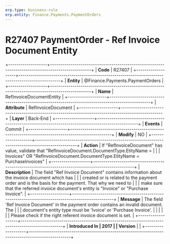 ```yaml
---
erp.type: business-rule
erp.entity: Finance.Payments.PaymentOrders
---
```


# R27407 PaymentOrder - Ref Invoice Document Entity
+-------------------+--------------------------------------------------------------------------------------------------+
| **Code**          | R27407                                                                                           |
+-------------------+--------------------------------------------------------------------------------------------------+
| **Entity**        | @Finance.Payments.PaymentOrders                                                                                     |
+-------------------+--------------------------------------------------------------------------------------------------+
| **Name**          | RefInvoiceDocumentEntity                                                                         |
+-------------------+--------------------------------------------------------------------------------------------------+
| **Attribute**     | RefInvoiceDocument                                                                               |
+-------------------+--------------------------------------------------------------------------------------------------+
| **Layer**         | Back-End                                                                                         |
+-------------------+--------------------------------------------------------------------------------------------------+
| **Events**        | Commit                                                                                           |
+-------------------+--------------------------------------------------------------------------------------------------+
| **Modify**        | NO                                                                                               |
+-------------------+--------------------------------------------------------------------------------------------------+
| **Action**        | If \"RefInvoiceDocument\" has value, validate that \"RefInvoiceDocument.DocumentType.EtityName = |
|                   | Invoices\" OR \"RefInvoiceDocument.DocumentType.EtityName = PurchaseInvoices\"                   |
+-------------------+--------------------------------------------------------------------------------------------------+
| **Description**   | The field "Ref Invoice Document" contains information about the invoice document which has       |
|                   | created or is related to the payment order and is the basis for the payment. That why we need to |
|                   | make sure that the referred invoice document\'s entity is \"Invoice\" or \"Purchase Invoice\".   |
+-------------------+--------------------------------------------------------------------------------------------------+
| **Message**       | The field 'Ref Invoice Document' in the payment order contains an invalid document. The          |
|                   | document's entity type must be 'Ivoice' or 'Purchase Invoice'.                                   |
|                   |                                                                                                  |
|                   | Please check if the right referent invoice document is set.                                      |
+-------------------+--------------------------------------------------------------------------------------------------+
| **Introduced In   | 2017                                                                                             |
| Version**         |                                                                                                  |
+-------------------+--------------------------------------------------------------------------------------------------+

  

  

  
